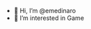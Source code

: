 - 👋 Hi, I’m @emedinaro
- 👀 I’m interested in Game

<!---
emedinaro/emedinaro is a ✨ special ✨ repository because its `README.md` (this file) appears on your GitHub profile.
You can click the Preview link to take a look at your changes.
--->
